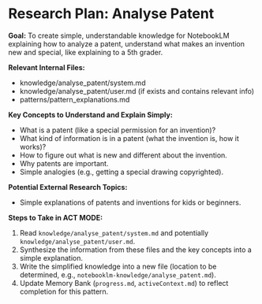# Research Plan: Analyse Patent

**Goal:** To create simple, understandable knowledge for NotebookLM explaining how to analyze a patent, understand what makes an invention new and special, like explaining to a 5th grader.

**Relevant Internal Files:**
- knowledge/analyse_patent/system.md
- knowledge/analyse_patent/user.md (if exists and contains relevant info)
- patterns/pattern_explanations.md

**Key Concepts to Understand and Explain Simply:**
- What is a patent (like a special permission for an invention)?
- What kind of information is in a patent (what the invention is, how it works)?
- How to figure out what is new and different about the invention.
- Why patents are important.
- Simple analogies (e.g., getting a special drawing copyrighted).

**Potential External Research Topics:**
- Simple explanations of patents and inventions for kids or beginners.

**Steps to Take in ACT MODE:**
1. Read `knowledge/analyse_patent/system.md` and potentially `knowledge/analyse_patent/user.md`.
2. Synthesize the information from these files and the key concepts into a simple explanation.
3. Write the simplified knowledge into a new file (location to be determined, e.g., `notebooklm-knowledge/analyse_patent.md`).
4. Update Memory Bank (`progress.md`, `activeContext.md`) to reflect completion for this pattern.
